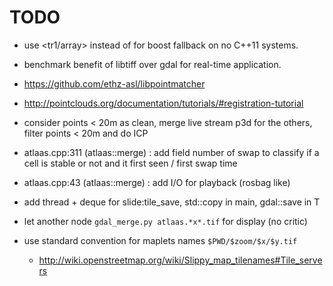 TODO
====

- use <tr1/array> instead of <array> for boost fallback on no C++11 systems.
- benchmark benefit of libtiff over gdal for real-time application.

- https://github.com/ethz-asl/libpointmatcher
- http://pointclouds.org/documentation/tutorials/#registration-tutorial
- consider points < 20m as clean, merge live stream p3d
  for the others, filter points < 20m and do ICP
- atlaas.cpp:311 (atlaas::merge) : add field number of swap to classify
  if a cell is stable or not and it first seen / first swap time
- atlaas.cpp:43  (atlaas::merge) : add I/O for playback (rosbag like)
- add thread + deque for slide:tile_save, std::copy in main, gdal::save in T

- let another node ``gdal_merge.py atlaas.*x*.tif`` for display (no critic)
- use standard convention for maplets names ``$PWD/$zoom/$x/$y.tif``
  - http://wiki.openstreetmap.org/wiki/Slippy_map_tilenames#Tile_servers

